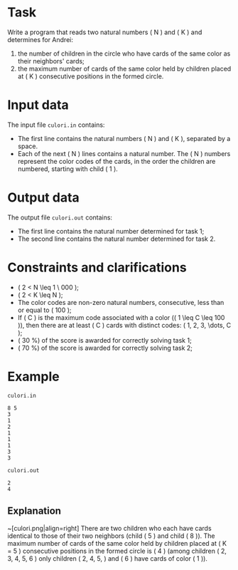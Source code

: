 # Task

Write a program that reads two natural numbers \( N \) and \( K \) and determines for Andrei:

1. the number of children in the circle who have cards of the same color as their neighbors' cards;
2. the maximum number of cards of the same color held by children placed at \( K \) consecutive positions in the formed circle.

# Input data

The input file `culori.in` contains:
* The first line contains the natural numbers \( N \) and \( K \), separated by a space.
* Each of the next \( N \) lines contains a natural number. The \( N \) numbers represent the color codes of the cards, in the order the children are numbered, starting with child \( 1 \).

# Output data

The output file `culori.out` contains:
* The first line contains the natural number determined for task 1;
* The second line contains the natural number determined for task 2.

# Constraints and clarifications

* \( 2 < N \leq 1 \ 000 \);
* \( 2 < K \leq N \);
* The color codes are non-zero natural numbers, consecutive, less than or equal to \( 100 \);
* If \( C \) is the maximum code associated with a color (\( 1 \leq C \leq 100 \)), then there are at least \( C \) cards with distinct codes: \( 1, 2, 3, \dots, C \);
* \( 30 \%\) of the score is awarded for correctly solving task 1;
* \( 70 \%\) of the score is awarded for correctly solving task 2;

# Example

`culori.in`
```
8 5
3
1
2
1
1
1
3
3
```

`culori.out`
```
2
4
```

## Explanation

~[culori.png|align=right]
There are two children who each have cards identical to those of their two neighbors (child \( 5 \) and child \( 8 \)).
The maximum number of cards of the same color held by children placed at \( K = 5 \) consecutive positions in the formed circle is \( 4 \) (among children \( 2, 3, 4, 5, 6 \) only children \( 2, 4, 5, \) and \( 6 \) have cards of color \( 1 \)).